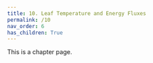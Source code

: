 ```yaml
---
title: 10. Leaf Temperature and Energy Fluxes
permalink: /10
nav_order: 6
has_children: True
---
```


This is a chapter page.